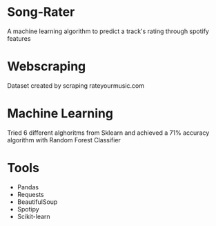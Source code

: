 # Song-Rater
A machine learning algorithm to predict a track's rating through spotify features

# Webscraping
Dataset created by scraping rateyourmusic.com

# Machine Learning
Tried 6 different alghoritms from Sklearn and achieved a 71% accuracy algorithm with Random Forest Classifier

# Tools

- Pandas
- Requests
- BeautifulSoup
- Spotipy 
- Scikit-learn
